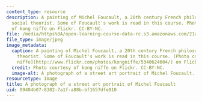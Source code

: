 ```yaml
---
content_type: resource
description: A painting of Michel Foucault, a 20th century French philosopher and
  social theorist. Some of Foucault's work is read in this course. Photo courtesy
  of kong niffe on Flickr. CC-BY-NC.
file: /media/https%3A/open-learning-course-data-rc.s3.amazonaws.com/21a-750j-social-theory-and-analysis-fall-2011/09404b0783827a1fa88bbf1657dfe010_21a-750f11-th.jpg
file_type: image/jpeg
image_metadata:
  caption: A painting of Michel Foucault, a 20th century French philosopher and social
    theorist. Some of Foucault's work is read in this course. (Photo courtesy of [kong
    niffe](http://www.flickr.com/photos/kongniffe/5340624604/) on Flickr. CC-BY-NC.)
  credit: Photo courtesy of kong niffe on Flickr. CC-BY-NC.
  image-alt: A photograph of a street art portrait of Michel Foucault.
resourcetype: Image
title: A photograph of a street art portrait of Michel Foucault
uid: 09404b07-8382-7a1f-a88b-bf1657dfe010
---
```

